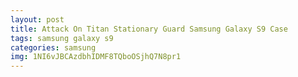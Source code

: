 ```yaml
---
layout: post
title: Attack On Titan Stationary Guard Samsung Galaxy S9 Case
tags: samsung galaxy s9
categories: samsung
img: 1NI6vJBCAzdbhIDMF8TQboOSjhQ7N8pr1
---
```

